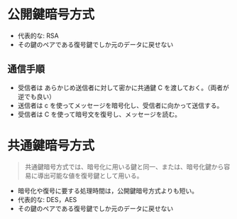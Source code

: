 # 公開鍵暗号方式

* 代表的な: RSA
* その鍵のペアである復号鍵でしか元のデータに戻せない

## 通信手順

* 受信者は あらかじめ送信者に対して密かに共通鍵 C を渡しておく。（両者が逆でも良い）
* 送信者は c を使ってメッセージを暗号化し、受信者に向かって送信する。
* 受信者は C を使って暗号文を復号し、メッセージを読む。

# 共通鍵暗号方式
> 共通鍵暗号方式では、暗号化に用いる鍵と同一、または、暗号化鍵から容易に導出可能な値を復号鍵として用いる。

* 暗号化や復号に要する処理時間は，公開鍵暗号方式よりも短い。
* 代表的な: DES，AES
* その鍵のペアである復号鍵でしか元のデータに戻せない